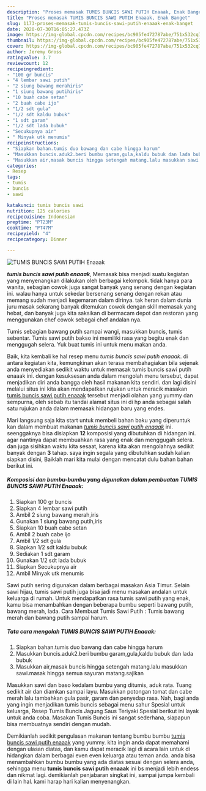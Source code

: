 ```yaml
---
description: "Proses memasak TUMIS BUNCIS SAWI PUTIH Enaaak, Enak Banget"
title: "Proses memasak TUMIS BUNCIS SAWI PUTIH Enaaak, Enak Banget"
slug: 1173-proses-memasak-tumis-buncis-sawi-putih-enaaak-enak-banget
date: 2020-07-30T16:05:27.473Z
image: https://img-global.cpcdn.com/recipes/bc905fe472787abe/751x532cq70/tumis-buncis-sawi-putih-enaaak-foto-resep-utama.jpg
thumbnail: https://img-global.cpcdn.com/recipes/bc905fe472787abe/751x532cq70/tumis-buncis-sawi-putih-enaaak-foto-resep-utama.jpg
cover: https://img-global.cpcdn.com/recipes/bc905fe472787abe/751x532cq70/tumis-buncis-sawi-putih-enaaak-foto-resep-utama.jpg
author: Jeremy Gross
ratingvalue: 3.7
reviewcount: 12
recipeingredient:
- "100 gr buncis"
- "4 lembar sawi putih"
- "2 siung bawang merahiris"
- "1 siung bawang putihiris"
- "10 buah cabe setan"
- "2 buah cabe ijo"
- "1/2 sdt gula"
- "1/2 sdt kaldu bubuk"
- "1 sdt garam"
- "1/2 sdt lada bubuk"
- "Secukupnya air"
- " Minyak utk menumis"
recipeinstructions:
- "Siapkan bahan.tumis duo bawang dan cabe hingga harum"
- "Masukkan buncis.aduk2.beri bumbu garam,gula,kaldu bubuk dan lada bubuk"
- "Masukkan air,masak buncis hingga setengah matang.lalu masukkan sawi.masak hingga semua sayuran matang.sajikan"
categories:
- Resep
tags:
- tumis
- buncis
- sawi

katakunci: tumis buncis sawi 
nutrition: 125 calories
recipecuisine: Indonesian
preptime: "PT23M"
cooktime: "PT47M"
recipeyield: "4"
recipecategory: Dinner

---
```



![TUMIS BUNCIS SAWI PUTIH Enaaak](https://img-global.cpcdn.com/recipes/bc905fe472787abe/751x532cq70/tumis-buncis-sawi-putih-enaaak-foto-resep-utama.jpg)

<b><i>tumis buncis sawi putih enaaak</i></b>, Memasak bisa menjadi suatu kegiatan yang menyenangkan dilakukan oleh berbagai kelompok. tidak hanya para wanita, sebagian cowok juga sangat banyak yang senang dengan kegiatan ini. walau hanya untuk sekedar bersenang senang dengan rekan atau memang sudah menjadi kegemaran dalam dirinya. tak heran dalam dunia juru masak sekarang banyak ditemukan cowok dengan skill memasak yang hebat, dan banyak juga kita saksikan di bermacam depot dan restoran yang menggunakan chef cowok sebagai chef andalan nya.

Tumis sebagian bawang putih sampai wangi, masukkan buncis, tumis sebentar. Tumis sawi putih bakso ini memiliki rasa yang begitu enak dan menggugah selera. Yuk buat tumis ini untuk menu makan anda.

Baik, kita kembali ke hal resep menu <i>tumis buncis sawi putih enaaak</i>. di antara kegiatan kita, kemungkinan akan terasa membahagiakan bila sejenak anda menyediakan sedikit waktu untuk memasak tumis buncis sawi putih enaaak ini. dengan kesuksesan anda dalam mengolah menu tersebut, dapat menjadikan diri anda bangga oleh hasil makanan kita sendiri. dan lagi disini melalui situs ini kita akan mendapatkan rujukan untuk meracik masakan <u>tumis buncis sawi putih enaaak</u> tersebut menjadi olahan yang yummy dan sempurna, oleh sebab itu tandai alamat situs ini di hp anda sebagai salah satu rujukan anda dalam memasak hidangan baru yang endes.


Mari langsung saja kita start untuk membeli bahan baku yang diperuntuk kan dalam membuat makanan <u><i>tumis buncis sawi putih enaaak</i></u> ini. seenggaknya bisa disiapkan <b>12</b> komposisi yang dibutuhkan di hidangan ini. agar nantinya dapat membuahkan rasa yang enak dan menggugah selera. dan juga sisihkan waktu kita sesaat, karena kita akan mengolahnya sedikit banyak dengan <b>3</b> tahap. saya ingin segala yang dibutuhkan sudah kalian siapkan disini, Baiklah mari kita mulai dengan mencatat dulu bahan bahan berikut ini.

<!--inarticleads1-->

##### Komposisi dan bumbu-bumbu yang digunakan dalam pembuatan TUMIS BUNCIS SAWI PUTIH Enaaak:

1. Siapkan 100 gr buncis
1. Siapkan 4 lembar sawi putih
1. Ambil 2 siung bawang merah,iris
1. Gunakan 1 siung bawang putih,iris
1. Siapkan 10 buah cabe setan
1. Ambil 2 buah cabe ijo
1. Ambil 1/2 sdt gula
1. Siapkan 1/2 sdt kaldu bubuk
1. Sediakan 1 sdt garam
1. Gunakan 1/2 sdt lada bubuk
1. Siapkan Secukupnya air
1. Ambil  Minyak utk menumis


Sawi putih sering digunakan dalam berbagai masakan Asia Timur. Selain sawi hijau, tumis sawi putih juga bisa jadi menu masakan andalan untuk keluarga di rumah. Untuk mendapatkan rasa tumis sawi putih yang enak, kamu bisa menambahkan dengan beberapa bumbu seperti bawang putih, bawang merah, lada. Cara Membuat Tumis Sawi Putih : Tumis bawang merah dan bawang putih sampai harum. 

<!--inarticleads2-->

##### Tata cara mengolah TUMIS BUNCIS SAWI PUTIH Enaaak:

1. Siapkan bahan.tumis duo bawang dan cabe hingga harum
1. Masukkan buncis.aduk2.beri bumbu garam,gula,kaldu bubuk dan lada bubuk
1. Masukkan air,masak buncis hingga setengah matang.lalu masukkan sawi.masak hingga semua sayuran matang.sajikan


Masukkan sawi dan baso kedalam bumbu yang ditumis, aduk rata. Tuang sedikit air dan diamkan sampai layu. Masukkan potongan tomat dan cabe merah lalu tambahkan gula pasir, garam dan penyedap rasa. Nah, bagi anda yang ingin menjadikan tumis buncis sebagai menu sahur Spesial untuk keluarga, Resep Tumis Buncis Jagung Saus Teriyaki Spesial berikut ini layak untuk anda coba. Masakan Tumis Buncis ini sangat sederhana, siapapun bisa membuatnya sendiri dengan mudah. 

Demikianlah sedikit pengulasan makanan tentang bumbu bumbu <u>tumis buncis sawi putih enaaak</u> yang yummy. kita ingin anda dapat memahami dengan ulasan diatas, dan kamu dapat meracik lagi di acara lain untuk di hidangkan dalam berbagai even even keluarga atau teman anda. anda bisa menambahkan bumbu bumbu yang ada diatas sesuai dengan selera anda, sehingga menu <b>tumis buncis sawi putih enaaak</b> ini bs menjadi lebih endess dan nikmat lagi. demikianlah penjabaran singkat ini, sampai jumpa kembali di lain hal. kami harap hari kalian menyenangkan.
